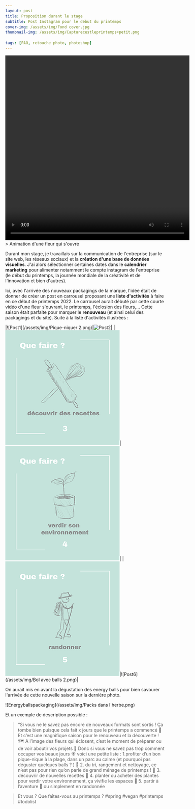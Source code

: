 ```yaml
---
layout: post
title: Proposition durant le stage
subtitle: Post Instagram pour le début du printemps
cover-img: /assets/img/Fond cover.jpg
thumbnail-img: /assets/img/Capturecestleprintemps+petit.png

tags: [PAO, retouche photo, photoshop]
---
```


<html>
<video width="580" height="580" controls>
  <source src="/assets/img/C'est le printemps1.mp4" type="video/mp4">
</video>
</html>
> Animation d'une fleur qui s'ouvre 

Durant mon stage, je travaillais sur la communication de l'entreprise (sur le site web, les réseaux sociaux) et la **création d'une base de données visuelles**.
J'ai alors sélectionner certaines dates dans le **calendrier marketing** pour alimenter notamment le compte instagram de l'entreprise (le début du printemps, la journée mondiale de la créativité et de l'innovation et bien d'autres). 

Ici, avec l'arrivée des nouveaux packagings de la marque, l'idée était de donner de créer un post en carrousel proposant une **liste d'activités** 
à faire en ce début de printemps 2022. Le carrousel aurait débuté par cette courte vidéo d'une fleur s'ouvrant, le printemps, l'éclosion des fleurs,... 
Cette saison était parfaite pour marquer le **renouveau** (et ainsi celui des packagings et du site). Suite à la liste d'activités illustrées :

|![Post1](/assets/img/Pique-niquer 2.png)|![Post2](/assets/img/Ménage.png)| 
|![Post3](/assets/img/Cuisine.png)|![Post4](/assets/img/Plantes.png)|
|![Post5](/assets/img/Randonner.png)|![Post6](/assets/img/Bol avec balls 2.png)|

On aurait mis en avant la dégustation des energy balls pour bien savourer l'arrivée de cette nouvelle saison sur la dernière photo.

![Energyballspackaging](/assets/img/Packs dans l'herbe.png)

Et un exemple de description possible : 
>“Si vous ne le savez pas encore de nouveaux formats sont sortis !
>Ça tombe bien puisque cela fait x jours que le printemps a commencé 🌼
>Et c’est une magnifique saison pour le renouveau et la découverte ! 🗺
>A l’image des fleurs qui éclosent, c’est le moment de préparer ou de voir aboutir vos projets 🚀
>Donc si vous ne savez pas trop comment occuper vos beaux jours ☀️ voici une petite liste :
>1.profiter d’un bon pique-nique à la plage, dans un parc au calme (et pourquoi pas déguster quelques balls ? ) 🧺
>2. du tri, rangement et nettoyage, ce n’est pas pour rien qu’on parle de grand ménage de printemps ! 🧹
>3. découvrir de nouvelles recettes 🥣
>4. planter ou acheter des plantes pour verdir votre environnement, ça vivifie les espaces 🌱
>5. partir à l’aventure 🤠 ou simplement en randonnée

>Et vous ? Que faîtes-vous au printemps ?
>#spring #vegan #printemps #todolist
